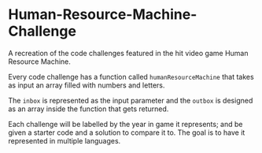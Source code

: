 # Human-Resource-Machine-Challenge
A recreation of the code challenges featured in the hit video game Human Resource Machine.  

Every code challenge has a function called `humanResourceMachine` that takes as input
an array filled with numbers and letters. 

The `inbox` is represented as the input parameter and the `outbox` is designed 
as an array inside the function that gets returned. 

Each challenge will be labelled by the year in game it represents; and be given a starter code 
and a solution to compare it to. The goal is to have it represented in multiple languages. 
